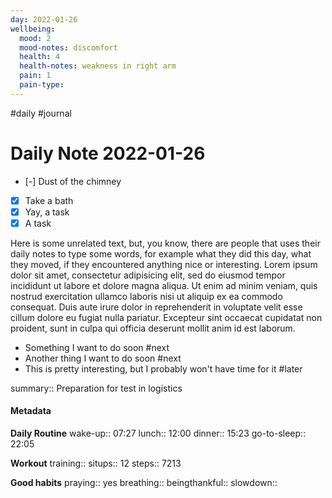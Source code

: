 ```yaml
---
day: 2022-01-26
wellbeing:
  mood: 2
  mood-notes: discomfort
  health: 4
  health-notes: weakness in right arm
  pain: 1
  pain-type: 
---
```

#daily #journal
# Daily Note 2022-01-26

- [-] Dust of the chimney
- [x] Take a bath
- [x] Yay, a task
- [x] A task

Here is some unrelated text, but, you know, there are people that uses their daily notes to type some words, for example what they did this day, what they moved, if they encountered anything nice or interesting. Lorem ipsum dolor sit amet, consectetur adipisicing elit, sed do eiusmod tempor incididunt ut labore et dolore magna aliqua. Ut enim ad minim veniam, quis nostrud exercitation ullamco laboris nisi ut aliquip ex ea commodo consequat. Duis aute irure dolor in reprehenderit in voluptate velit esse cillum dolore eu fugiat nulla pariatur. Excepteur sint occaecat cupidatat non proident, sunt in culpa qui officia deserunt mollit anim id est laborum.

- Something I want to do soon #next
- Another thing I want to do soon #next
- This is pretty interesting, but I probably won't have time for it #later

summary:: Preparation for test in logistics

#### Metadata

**Daily Routine**
wake-up:: 07:27
lunch:: 12:00
dinner:: 15:23
go-to-sleep:: 22:05

**Workout**
training:: 
situps:: 12
steps:: 7213

**Good habits**
praying:: yes
breathing:: 
beingthankful:: 
slowdown:: 
